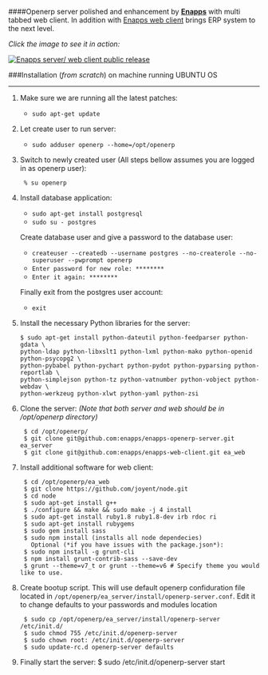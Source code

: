 ####Openerp server polished and enhancement by [**Enapps**](http://enapps.co.uk) with multi tabbed web client. In addition with [Enapps web client](https://github.com/enapps/enapps-web-client) brings ERP system to the next level.

*Click the image to see it in action:*

[![Enapps server/ web client public release](http://img.youtube.com/vi/7aJPrmKQMcM/0.jpg)](http://www.youtube.com/watch?v=7aJPrmKQMcM&feature=youtu.be)


###Installation (*from scratch*) on machine running UBUNTU OS
***

1.  Make sure we are running all the latest patches:
    - `sudo apt-get update`

2.  Let create user to run server:
    - `sudo adduser openerp --home=/opt/openerp`

3. Switch to newly created user (All steps bellow assumes you are logged in as openerp user):

        % su openerp

4.  Install database application:
    - `sudo apt-get install postgresql`
    - `sudo su - postgres`

    Create database user and give a password to the database user:
    - `createuser --createdb --username postgres --no-createrole --no-superuser --pwprompt openerp`
    - `Enter password for new role: ********`
    - `Enter it again: ********`

    Finally exit from the postgres user account:
    - `exit`

5.  Install the necessary Python libraries for the server:

        $ sudo apt-get install python-dateutil python-feedparser python-gdata \
        python-ldap python-libxslt1 python-lxml python-mako python-openid python-psycopg2 \
        python-pybabel python-pychart python-pydot python-pyparsing python-reportlab \
        python-simplejson python-tz python-vatnumber python-vobject python-webdav \
        python-werkzeug python-xlwt python-yaml python-zsi

6. Clone the server:
        *(Note that both server and web should be in /opt/openerp directory)*

        $ cd /opt/openerp/
        $ git clone git@github.com:enapps/enapps-openerp-server.git ea_server
        $ git clone git@github.com:enapps/enapps-web-client.git ea_web

7. Install additional software for web client:

        $ cd /opt/openerp/ea_web
        $ git clone https://github.com/joyent/node.git
        $ cd node
        $ sudo apt-get install g++
        $ ./configure && make && sudo make -j 4 install
        $ sudo apt-get install ruby1.8 ruby1.8-dev irb rdoc ri
        $ sudo apt-get install rubygems
        $ sudo gem install sass
        $ sudo npm install (installs all node dependecies)
          Optional (*if you have issues with the package.json*):
        $ sudo npm install -g grunt-cli
        $ npm install grunt-contrib-sass --save-dev
        $ grunt --theme=v7_t or grunt --theme=v6 # Specify theme you would like to use.

8. Create bootup script.
    This will use default openerp confiduration file located in `/opt/openerp/ea_server/install/openerp-server.conf`. Edit it to change defaults to your passwords and modules location

        $ sudo cp /opt/openerp/ea_server/install/openerp-server /etc/init.d/
        $ sudo chmod 755 /etc/init.d/openerp-server
        $ sudo chown root: /etc/init.d/openerp-server
        $ sudo update-rc.d openerp-server defaults

9. Finally start the server:
        $ sudo /etc/init.d/openerp-server start
        
